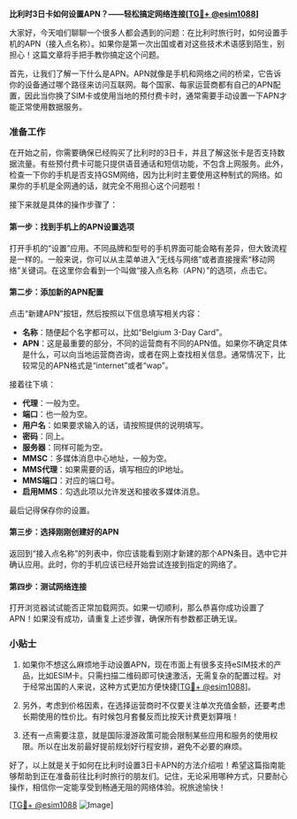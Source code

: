 **比利时3日卡如何设置APN？——轻松搞定网络连接[[TG💪+ @esim1088](https://t.me/s/esim1088)]**

大家好，今天咱们聊聊一个很多人都会遇到的问题：在比利时旅行时，如何设置手机的APN（接入点名称）。如果你是第一次出国或者对这些技术术语感到陌生，别担心！这篇文章将手把手教你搞定这个问题。

首先，让我们了解一下什么是APN。APN就像是手机和网络之间的桥梁，它告诉你的设备通过哪个路径来访问互联网。每个国家、每家运营商都有自己的APN配置，因此当你换了SIM卡或使用当地的预付费卡时，通常需要手动设置一下APN才能正常使用数据服务。

### 准备工作

在开始之前，你需要确保已经购买了比利时的3日卡，并且了解这张卡是否支持数据流量。有些预付费卡可能只提供语音通话和短信功能，不包含上网服务。此外，检查一下你的手机是否支持GSM网络，因为比利时主要使用这种制式的网络。如果你的手机是全网通的话，就完全不用担心这个问题啦！

接下来就是具体的操作步骤了：

#### 第一步：找到手机上的APN设置选项

打开手机的“设置”应用。不同品牌和型号的手机界面可能会略有差异，但大致流程是一样的。一般来说，你可以从主菜单进入“无线与网络”或者直接搜索“移动网络”关键词。在这里你会看到一个叫做“接入点名称（APN）”的选项，点击它。

#### 第二步：添加新的APN配置

点击“新建APN”按钮，然后按照以下信息填写相关内容：

- **名称**：随便起个名字都可以，比如“Belgium 3-Day Card”。
- **APN**：这是最重要的部分，不同的运营商有不同的APN值。如果你不确定具体是什么，可以向当地运营商咨询，或者在网上查找相关信息。通常情况下，比较常见的APN格式是“internet”或者“wap”。

接着往下填：

- **代理**：一般为空。
- **端口**：也一般为空。
- **用户名**：如果要求输入的话，请按照提供的说明填写。
- **密码**：同上。
- **服务器**：同样可能为空。
- **MMSC**：多媒体消息中心地址，一般为空。
- **MMS代理**：如果需要的话，填写相应的IP地址。
- **MMS端口**：对应的端口号。
- **启用MMS**：勾选此项以允许发送和接收多媒体消息。

最后记得保存你的设置。

#### 第三步：选择刚刚创建好的APN

返回到“接入点名称”的列表中，你应该能看到刚才新建的那个APN条目。选中它并确认应用。此时，你的手机应该已经开始尝试连接到指定的网络了。

#### 第四步：测试网络连接

打开浏览器试试能否正常加载网页。如果一切顺利，那么恭喜你成功设置了APN！如果没有成功，请重复上述步骤，确保所有参数都正确无误。

### 小贴士

1. 如果你不想这么麻烦地手动设置APN，现在市面上有很多支持eSIM技术的产品，比如ESIM卡。只需扫描二维码即可快速激活，无需复杂的配置过程。对于经常出国的人来说，这种方式更加方便快捷[[TG💪+ @esim1088](https://t.me/s/esim1088)]。

2. 另外，考虑到价格因素，在选择运营商时不仅要关注单次充值金额，还要考虑长期使用的性价比。有时候包月套餐反而比按天计费更划算哦！

3. 还有一点需要注意，就是国际漫游政策可能会限制某些应用和服务的使用权限。所以在出发前最好提前规划好行程安排，避免不必要的麻烦。

好了，以上就是关于如何在比利时设置3日卡APN的方法介绍啦！希望这篇指南能够帮助到正在准备前往比利时旅行的朋友们。记住，无论采用哪种方式，只要耐心操作，相信你一定能享受到畅通无阻的网络体验。祝旅途愉快！

[[TG💪+ @esim1088](https://t.me/s/esim1088) ![Image](https://i.postimg.cc/4NQfJmqS/Snipaste-2025-05-13-00-14-12.png)]